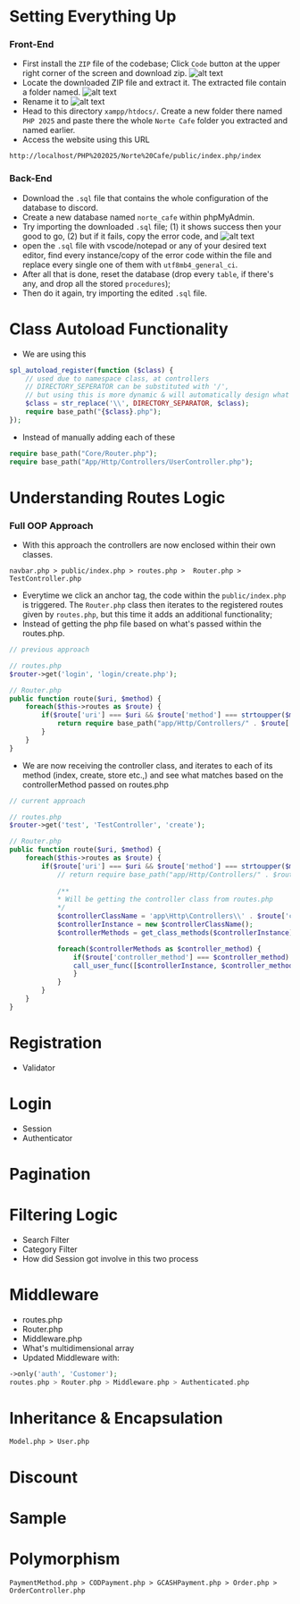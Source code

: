 # Setting Everything Up
### Front-End
- First install the `ZIP` file of the codebase; Click `Code` button at the upper right corner of the screen and download zip.
![alt text](storage/readme/img/image-1.png)
- Locate the downloaded ZIP file and extract it. The extracted file contain a folder named. ![alt text](storage/readme/img/image-2.png)
- Rename it to ![alt text](storage/readme/img/image-3.png)
- Head to this directory `xampp/htdocs/`. Create a new folder there named `PHP 2025` and paste there the whole `Norte Cafe` folder you extracted and named earlier.
- Access the website using this URL 
```
http://localhost/PHP%202025/Norte%20Cafe/public/index.php/index
```

### Back-End
- Download the `.sql` file that contains the whole configuration of the database to discord.
- Create a new database named `norte_cafe` within phpMyAdmin.
- Try importing the downloaded `.sql` file; (1) it shows success then your good to go, (2) but if it fails, copy the error code, and ![alt text](storage/readme/img/image-4.png)
- open the `.sql` file with vscode/notepad or any of your desired text editor, find every instance/copy of the error code within the file and replace every single one of them with `utf8mb4_general_ci`.
- After all that is done, reset the database (drop every `table`, if there's any, and drop all the stored `procedures`);
- Then do it again, try importing the edited `.sql` file.

# Class Autoload Functionality
- We are using this
```php
spl_autoload_register(function ($class) {
    // used due to namespace class, at controllers
    // DIRECTORY_SEPERATOR can be substituted with '/', 
    // but using this is more dynamic & will automatically design what's appropriate to your OS
    $class = str_replace('\\', DIRECTORY_SEPARATOR, $class);
    require base_path("{$class}.php");
});
```
- Instead of manually adding each of these
```php
require base_path("Core/Router.php");
require base_path("App/Http/Controllers/UserController.php");
```

# Understanding Routes Logic
### Full OOP Approach
- With this approach the controllers are now enclosed within their own classes.
```
navbar.php > public/index.php > routes.php >  Router.php > TestController.php
```
- Everytime we click an anchor tag, the code within the `public/index.php` is triggered.
The `Router.php` class then iterates to the registered routes given by `routes.php`, but this time it adds an additional functionality;
- Instead of getting the php file based on what's passed within the routes.php.
```php
// previous approach

// routes.php
$router->get('login', 'login/create.php');

// Router.php
public function route($uri, $method) {
    foreach($this->routes as $route) {
        if($route['uri'] === $uri && $route['method'] === strtoupper($method)) {
            return require base_path("app/Http/Controllers/" . $route['controller']);
        }
    }
}
```
- We are now receiving the controller class, and iterates to each of its method (index, create, store etc.,) and see what matches based on the controllerMethod passed on routes.php
```php
// current approach

// routes.php
$router->get('test', 'TestController', 'create');

// Router.php
public function route($uri, $method) {
    foreach($this->routes as $route) {
        if($route['uri'] === $uri && $route['method'] === strtoupper($method)) {
            // return require base_path("app/Http/Controllers/" . $route['controller']);
                
            /**
            * Will be getting the controller class from routes.php
            */
            $controllerClassName = 'app\Http\Controllers\\' . $route['controller_class'];
            $controllerInstance = new $controllerClassName();
            $controllerMethods = get_class_methods($controllerInstance);

            foreach($controllerMethods as $controller_method) {
                if($route['controller_method'] === $controller_method) {
                call_user_func([$controllerInstance, $controller_method]);
                }
            }
        }
    }
}
```

# Registration
- Validator

# Login
- Session
- Authenticator

# Pagination

# Filtering Logic
- Search Filter
- Category Filter
- How did Session got involve in this two process

# Middleware
- routes.php
- Router.php
- Middleware.php
- What's multidimensional array
- Updated Middleware with:
```php
->only('auth', 'Customer');
routes.php > Router.php > Middleware.php > Authenticated.php
```

# Inheritance & Encapsulation
```
Model.php > User.php
```
# Discount
# Sample

# Polymorphism
```
PaymentMethod.php > CODPayment.php > GCASHPayment.php > Order.php > OrderController.php
```